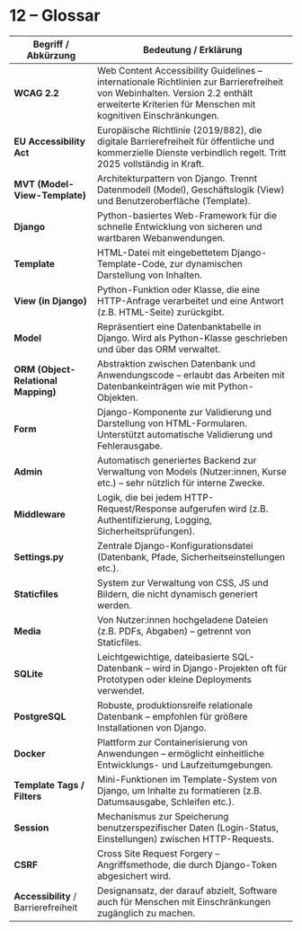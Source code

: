 <!---
Artefakte der Systemdokumentation wurden mithilfe von ChatGPT (OpenAI) erstellt und manuell angepasst
-->
# 12 – Glossar

| Begriff / Abkürzung           | Bedeutung / Erklärung |
|------------------------------|------------------------|
| **WCAG 2.2**                  | Web Content Accessibility Guidelines – internationale Richtlinien zur Barrierefreiheit von Webinhalten. Version 2.2 enthält erweiterte Kriterien für Menschen mit kognitiven Einschränkungen. |
| **EU Accessibility Act**     | Europäische Richtlinie (2019/882), die digitale Barrierefreiheit für öffentliche und kommerzielle Dienste verbindlich regelt. Tritt 2025 vollständig in Kraft. |
| **MVT (Model-View-Template)**| Architekturpattern von Django. Trennt Datenmodell (Model), Geschäftslogik (View) und Benutzeroberfläche (Template). |
| **Django**                   | Python-basiertes Web-Framework für die schnelle Entwicklung von sicheren und wartbaren Webanwendungen. |
| **Template**                 | HTML-Datei mit eingebettetem Django-Template-Code, zur dynamischen Darstellung von Inhalten. |
| **View (in Django)**         | Python-Funktion oder Klasse, die eine HTTP-Anfrage verarbeitet und eine Antwort (z.B. HTML-Seite) zurückgibt. |
| **Model**                    | Repräsentiert eine Datenbanktabelle in Django. Wird als Python-Klasse geschrieben und über das ORM verwaltet. |
| **ORM (Object-Relational Mapping)** | Abstraktion zwischen Datenbank und Anwendungscode – erlaubt das Arbeiten mit Datenbankeinträgen wie mit Python-Objekten. |
| **Form**                     | Django-Komponente zur Validierung und Darstellung von HTML-Formularen. Unterstützt automatische Validierung und Fehlerausgabe. |
| **Admin**                    | Automatisch generiertes Backend zur Verwaltung von Models (Nutzer:innen, Kurse etc.) – sehr nützlich für interne Zwecke. |
| **Middleware**               | Logik, die bei jedem HTTP-Request/Response aufgerufen wird (z.B. Authentifizierung, Logging, Sicherheitsprüfungen). |
| **Settings.py**              | Zentrale Django-Konfigurationsdatei (Datenbank, Pfade, Sicherheitseinstellungen etc.). |
| **Staticfiles**              | System zur Verwaltung von CSS, JS und Bildern, die nicht dynamisch generiert werden. |
| **Media**                    | Von Nutzer:innen hochgeladene Dateien (z.B. PDFs, Abgaben) – getrennt von Staticfiles. |
| **SQLite**                   | Leichtgewichtige, dateibasierte SQL-Datenbank – wird in Django-Projekten oft für Prototypen oder kleine Deployments verwendet. |
| **PostgreSQL**               | Robuste, produktionsreife relationale Datenbank – empfohlen für größere Installationen von Django. |
| **Docker**                   | Plattform zur Containerisierung von Anwendungen – ermöglicht einheitliche Entwicklungs- und Laufzeitumgebungen. |
| **Template Tags / Filters**  | Mini-Funktionen im Template-System von Django, um Inhalte zu formatieren (z.B. Datumsausgabe, Schleifen etc.). |
| **Session**                  | Mechanismus zur Speicherung benutzerspezifischer Daten (Login-Status, Einstellungen) zwischen HTTP-Requests. |
| **CSRF**                     | Cross Site Request Forgery – Angriffsmethode, die durch Django-Token abgesichert wird. |
| **Accessibility** / Barrierefreiheit | Designansatz, der darauf abzielt, Software auch für Menschen mit Einschränkungen zugänglich zu machen. |
